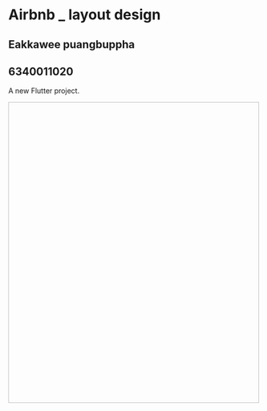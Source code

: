 # Airbnb _ layout design
## Eakkawee puangbuppha
## 6340011020
A new Flutter project.


<img scr="assets/images/Screenshot.png" width="500" height="600"> 

